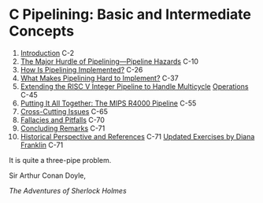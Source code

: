 # C Pipelining: Basic and Intermediate Concepts

1. [Introduction](#introduction-8) C-2
2. [The Major Hurdle of Pipelining—Pipeline
   Hazards](#the-major-hurdle-of-pipeliningpipeline-hazards) C-10
3. [How Is Pipelining Implemented?](#how-is-pipelining-implemented)
   C-26
4. [What Makes Pipelining Hard to
   Implement?](#what-makes-pipelining-hard-to-implement) C-37
5. [Extending the RISC V Integer Pipeline to Handle
   Multicycle](#extending-the-risc-v-integer-pipeline-to-handle-multicycle-operations)
   [Operations](#extending-the-risc-v-integer-pipeline-to-handle-multicycle-operations) C-45
6. [Putting It All Together: The MIPS R4000 Pipeline](#_bookmark521)
   C-55
7. [Cross-Cutting Issues](#cross-cutting-issues-5) C-65
8. [Fallacies and Pitfalls](#_bookmark537) C-70
9. [Concluding Remarks](#concluding-remarks-8) C-71
10. [Historical Perspective and
    References](#historical-perspective-and-references-4) C-71
    [Updated Exercises by Diana Franklin](#updated-exercises-by-diana-franklin) C-71

It is quite a three-pipe problem.

Sir Arthur Conan Doyle,

_The Adventures of Sherlock Holmes_
